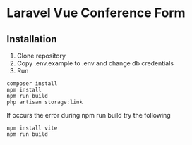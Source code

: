 # Laravel Vue Conference Form

## Installation

1. Clone repository
2. Copy .env.example to .env and change db credentials
3. Run
```
composer install
npm install
npm run build
php artisan storage:link
```
If occurs the error during npm run build try the following
```
npm install vite
npm run build
```
